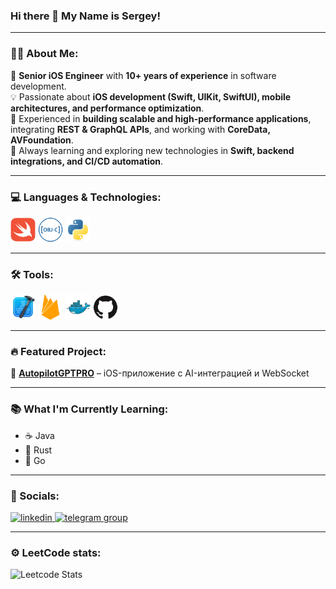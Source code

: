 ### Hi there 👋 My Name is Sergey!

---

### 👨‍💻 About Me:
🚀 **Senior iOS Engineer** with **10+ years of experience** in software development.  
💡 Passionate about **iOS development (Swift, UIKit, SwiftUI), mobile architectures, and performance optimization**.  
📱 Experienced in **building scalable and high-performance applications**, integrating **REST & GraphQL APIs**, and working with **CoreData, AVFoundation**.  
🌱 Always learning and exploring new technologies in **Swift, backend integrations, and CI/CD automation**.  

---

### 💻 Languages & Technologies:
<div>
  <img src="https://github.com/devicons/devicon/blob/master/icons/swift/swift-original.svg" title="swift" alt="swift" width="40" height="40"/>
  <img src="https://github.com/devicons/devicon/blob/master/icons/objectivec/objectivec-plain.svg" title="objective-c" alt="objective-c" width="40" height="40"/>
  <img src="https://github.com/devicons/devicon/blob/master/icons/python/python-original.svg" title="python" alt="python" width="40" height="40"/>
</div>

---

### 🛠 Tools:
<div>
  <img src="https://github.com/devicons/devicon/blob/master/icons/xcode/xcode-original.svg" title="xcode" alt="xcode" width="40" height="40"/>
  <img src="https://github.com/devicons/devicon/blob/master/icons/firebase/firebase-plain.svg" title="firebase" alt="firebase" width="40" height="40"/>
  <img src="https://github.com/devicons/devicon/blob/master/icons/docker/docker-original.svg" title="docker" alt="docker" width="40" height="40"/>
  <img src="https://github.com/devicons/devicon/blob/master/icons/github/github-original.svg" title="GitHub" alt="GitHub" width="40" height="40"/>
</div>

---

### 🔥 Featured Project:
🚀 **[AutopilotGPTPRO](https://github.com/boomag77/AutopilotGPTPRO)** – iOS-приложение с AI-интеграцией и WebSocket  

---

### 📚 What I'm Currently Learning:
- ☕ Java  
- 🦀 Rust
- 🐹 Go

---

### 🤝 Socials:
  <div id="badges">
    <a href="https://www.linkedin.com/in/sburdakov/" target="_blank">
      <img src="https://cdn-icons-png.flaticon.com/512/2504/2504799.png" width="40" height="40" alt="linkedin" />
    </a>
    <a href="https://t.me/boomag" target="_blank">
      <img src="https://cdn-icons-png.flaticon.com/512/2111/2111646.png" width="40" height="40" alt="telegram group" />
    </a>
  </div>

---

### ⚙️ LeetCode stats:
![Leetcode Stats](https://leetcard.jacoblin.cool/buserg?ext=activity)
